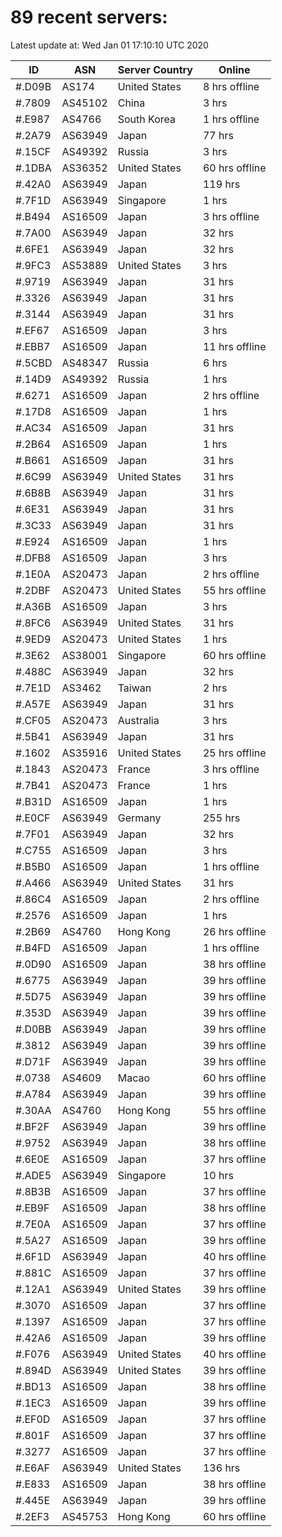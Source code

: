 # 89 recent servers:

Latest update at: Wed Jan 01 17:10:10 UTC 2020

| ID | ASN | Server Country | Online |
| -- | --- | -------------- | ------ |
| #.D09B | AS174 | United States | 8 hrs offline |
| #.7809 | AS45102 | China | 3 hrs |
| #.E987 | AS4766 | South Korea | 1 hrs offline |
| #.2A79 | AS63949 | Japan | 77 hrs |
| #.15CF | AS49392 | Russia | 3 hrs |
| #.1DBA | AS36352 | United States | 60 hrs offline |
| #.42A0 | AS63949 | Japan | 119 hrs |
| #.7F1D | AS63949 | Singapore | 1 hrs |
| #.B494 | AS16509 | Japan | 3 hrs offline |
| #.7A00 | AS63949 | Japan | 32 hrs |
| #.6FE1 | AS63949 | Japan | 32 hrs |
| #.9FC3 | AS53889 | United States | 3 hrs |
| #.9719 | AS63949 | Japan | 31 hrs |
| #.3326 | AS63949 | Japan | 31 hrs |
| #.3144 | AS63949 | Japan | 31 hrs |
| #.EF67 | AS16509 | Japan | 3 hrs |
| #.EBB7 | AS16509 | Japan | 11 hrs offline |
| #.5CBD | AS48347 | Russia | 6 hrs |
| #.14D9 | AS49392 | Russia | 1 hrs |
| #.6271 | AS16509 | Japan | 2 hrs offline |
| #.17D8 | AS16509 | Japan | 1 hrs |
| #.AC34 | AS16509 | Japan | 31 hrs |
| #.2B64 | AS16509 | Japan | 1 hrs |
| #.B661 | AS16509 | Japan | 31 hrs |
| #.6C99 | AS63949 | United States | 31 hrs |
| #.6B8B | AS63949 | Japan | 31 hrs |
| #.6E31 | AS63949 | Japan | 31 hrs |
| #.3C33 | AS63949 | Japan | 31 hrs |
| #.E924 | AS16509 | Japan | 1 hrs |
| #.DFB8 | AS16509 | Japan | 3 hrs |
| #.1E0A | AS20473 | Japan | 2 hrs offline |
| #.2DBF | AS20473 | United States | 55 hrs offline |
| #.A36B | AS16509 | Japan | 3 hrs |
| #.8FC6 | AS63949 | United States | 31 hrs |
| #.9ED9 | AS20473 | United States | 1 hrs |
| #.3E62 | AS38001 | Singapore | 60 hrs offline |
| #.488C | AS63949 | Japan | 32 hrs |
| #.7E1D | AS3462 | Taiwan | 2 hrs |
| #.A57E | AS63949 | Japan | 31 hrs |
| #.CF05 | AS20473 | Australia | 3 hrs |
| #.5B41 | AS63949 | Japan | 31 hrs |
| #.1602 | AS35916 | United States | 25 hrs offline |
| #.1843 | AS20473 | France | 3 hrs offline |
| #.7B41 | AS20473 | France | 1 hrs |
| #.B31D | AS16509 | Japan | 1 hrs |
| #.E0CF | AS63949 | Germany | 255 hrs |
| #.7F01 | AS63949 | Japan | 32 hrs |
| #.C755 | AS16509 | Japan | 3 hrs |
| #.B5B0 | AS16509 | Japan | 1 hrs offline |
| #.A466 | AS63949 | United States | 31 hrs |
| #.86C4 | AS16509 | Japan | 2 hrs offline |
| #.2576 | AS16509 | Japan | 1 hrs |
| #.2B69 | AS4760 | Hong Kong | 26 hrs offline |
| #.B4FD | AS16509 | Japan | 1 hrs offline |
| #.0D90 | AS16509 | Japan | 38 hrs offline |
| #.6775 | AS63949 | Japan | 39 hrs offline |
| #.5D75 | AS63949 | Japan | 39 hrs offline |
| #.353D | AS63949 | Japan | 39 hrs offline |
| #.D0BB | AS63949 | Japan | 39 hrs offline |
| #.3812 | AS63949 | Japan | 39 hrs offline |
| #.D71F | AS63949 | Japan | 39 hrs offline |
| #.0738 | AS4609 | Macao | 60 hrs offline |
| #.A784 | AS63949 | Japan | 39 hrs offline |
| #.30AA | AS4760 | Hong Kong | 55 hrs offline |
| #.BF2F | AS63949 | Japan | 39 hrs offline |
| #.9752 | AS63949 | Japan | 38 hrs offline |
| #.6E0E | AS16509 | Japan | 37 hrs offline |
| #.ADE5 | AS63949 | Singapore | 10 hrs |
| #.8B3B | AS16509 | Japan | 37 hrs offline |
| #.EB9F | AS16509 | Japan | 38 hrs offline |
| #.7E0A | AS16509 | Japan | 37 hrs offline |
| #.5A27 | AS16509 | Japan | 39 hrs offline |
| #.6F1D | AS63949 | Japan | 40 hrs offline |
| #.881C | AS16509 | Japan | 37 hrs offline |
| #.12A1 | AS63949 | United States | 39 hrs offline |
| #.3070 | AS16509 | Japan | 37 hrs offline |
| #.1397 | AS16509 | Japan | 37 hrs offline |
| #.42A6 | AS16509 | Japan | 39 hrs offline |
| #.F076 | AS63949 | United States | 40 hrs offline |
| #.894D | AS63949 | United States | 39 hrs offline |
| #.BD13 | AS16509 | Japan | 38 hrs offline |
| #.1EC3 | AS16509 | Japan | 39 hrs offline |
| #.EF0D | AS16509 | Japan | 37 hrs offline |
| #.801F | AS16509 | Japan | 37 hrs offline |
| #.3277 | AS16509 | Japan | 37 hrs offline |
| #.E6AF | AS63949 | United States | 136 hrs |
| #.E833 | AS16509 | Japan | 38 hrs offline |
| #.445E | AS63949 | Japan | 39 hrs offline |
| #.2EF3 | AS45753 | Hong Kong | 60 hrs offline |

